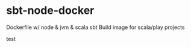 # sbt-node-docker
Dockerfile w/ node &amp; jvm &amp; scala sbt 
Build image for scala/play projects



test
